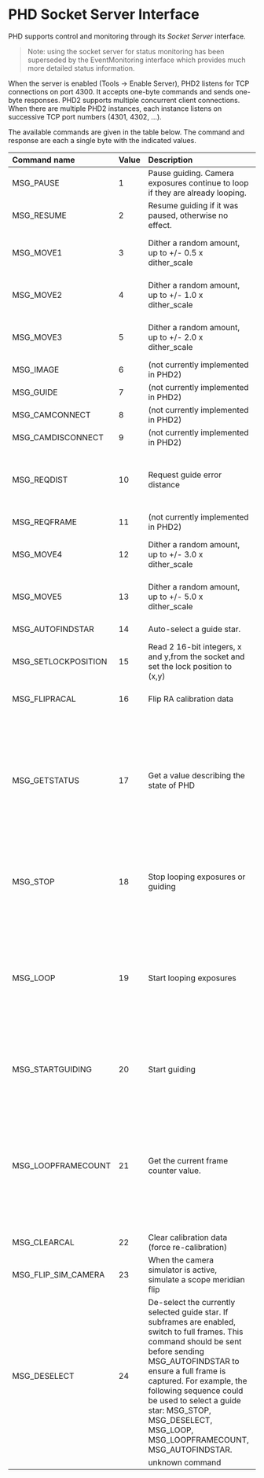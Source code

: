 # PHD Socket Server Interface #

PHD supports control and monitoring through its _Socket Server_ interface.

> Note: using the socket server for status monitoring has been superseded by the EventMonitoring interface which provides much more detailed status information.

When the server is enabled (Tools -> Enable Server), PHD2 listens for TCP connections on port 4300. It accepts one-byte commands and sends one-byte responses. PHD2 supports multiple concurrent client connections. When there are multiple PHD2 instances, each instance listens on successive TCP port numbers (4301, 4302, ...).

The available commands are given in the table below. The command and response are each a single byte with the indicated values.

| **Command name** | **Value** | **Description** | **Response** |
|:-----------------|:----------|:----------------|:-------------|
| MSG\_PAUSE       | 1         | Pause guiding. Camera exposures continue to loop if they are already looping.| 0            |
| MSG\_RESUME      | 2         | Resume guiding if it was paused, otherwise no effect.| 0            |
| MSG\_MOVE1       | 3         | Dither a random amount, up to +/- 0.5 x dither\_scale |  Camera exposure time in seconds, but not less than 1 |
| MSG\_MOVE2       | 4         | Dither a random amount, up to +/- 1.0 x dither\_scale| Camera exposure time in seconds, but not less than 1 |
| MSG\_MOVE3       | 5         | Dither a random amount, up to +/- 2.0 x dither\_scale| Camera exposure time in seconds, but not less than 1 |
| MSG\_IMAGE       | 6         | (not currently implemented in PHD2) | 1            |
| MSG\_GUIDE       | 7         | (not currently implemented in PHD2)| 1            |
| MSG\_CAMCONNECT  | 8         | (not currently implemented in PHD2)| 1            |
| MSG\_CAMDISCONNECT | 9         | (not currently implemented in PHD2)| 1            |
| MSG\_REQDIST     | 10        | Request guide error distance| The current guide error distance in units of 1/100 pixel. Values > 255 are reported as 255. |
| MSG\_REQFRAME    | 11        | (not currently implemented in PHD2)| 1            |
| MSG\_MOVE4       | 12        | Dither a random amount, up to +/- 3.0 x dither\_scale| Camera exposure time in seconds, but not less than 1 |
| MSG\_MOVE5       | 13        | Dither a random amount, up to +/- 5.0 x dither\_scale| Camera exposure time in seconds, but not less than 1 |
| MSG\_AUTOFINDSTAR | 14        | Auto-select a guide star. | 1 if a star was selected, 0 if not |
| MSG\_SETLOCKPOSITION | 15        | Read 2 16-bit integers, x and y,from the socket and set the lock position to (x,y) | 0            |
| MSG\_FLIPRACAL   | 16        | Flip RA calibration data | 1 if RA calibration data was flipped, 0 otherwise|
| MSG\_GETSTATUS   | 17        | Get a value describing the state of PHD | 0: not paused, looping, or guiding <br> 1: capture active and star selected <br> 2: calibrating <br> 3: guiding and locked on star <br> 4: guiding but star lost <br> 100: paused <br> 101: looping but no star selected
| MSG_STOP         | 18        | Stop looping exposures or guiding| 0. Client should poll with MSG_GETSTATUS to check that looping/guiding has actually stopped.|
| MSG_LOOP         | 19        | Start looping exposures|0 if request to start looping was accepted, non-zero otherwise (like when looping was already active). Client should poll with MSG_GETSTATUS to see if looping actually started. |
| MSG_STARTGUIDING | 20        |Start guiding    | 0. Client should poll with MSG_GETSTATUS to check that guiding has actually started.|
| MSG_LOOPFRAMECOUNT | 21        |Get the current frame counter value.| 0 if not looping or guiding. Otherwise, the current frame counter value (capped at 255). The frame counter is incremented for each camera exposure when looping or guiding.|
| MSG_CLEARCAL     | 22        |Clear calibration data (force re-calibration) | 0            |
| MSG_FLIP_SIM_CAMERA | 23        | When the camera simulator is active, simulate a scope meridian flip|0             |
| MSG_DESELECT     | 24        | De-select the currently selected guide star. If subframes are enabled, switch to full frames. This command should be sent before sending MSG_AUTOFINDSTAR to ensure a full frame is captured. For example, the following sequence could be used to select a guide star: MSG_STOP, MSG_DESELECT, MSG_LOOP, MSG_LOOPFRAMECOUNT, MSG_AUTOFINDSTAR. | 0            |
|                  | <any other value> | unknown command | 1            |
